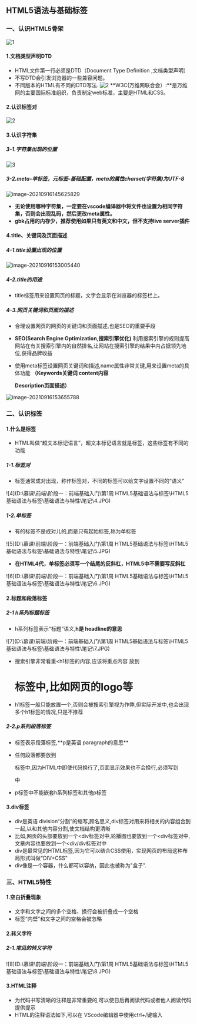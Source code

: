 ## HTML5语法与基础标签

### 一、认识HTML5骨架
![1](https://user-images.githubusercontent.com/97715724/153823341-eb487412-3d16-4037-b0b1-232cf0b8d8ab.jpg)

#### 1.文档类型声明DTD

- HTML文件第一行必须是DTD（Document Type Definition ,文档类型声明）
- 不写DTD会引发浏览器的一些兼容问题。
- 不同版本的HTML有不同的DTD写法.
![2](https://user-images.githubusercontent.com/97715724/153823573-2ed06f65-2f50-46b2-9545-349f1195436b.jpg)
**W3C(万维网联合会）:**是万维网的主要国际标准组织，负责制定web标准，主要是HTML和CSS。

#### 2.认识<html></html>标签对
![2](https://user-images.githubusercontent.com/97715724/153823757-da032c1d-9268-4392-8a2c-785501ec0168.jpg)

#### 3.认识字符集

##### 3-1.字符集出现的位置

![3](https://user-images.githubusercontent.com/97715724/153823789-1e229b17-2692-489e-8248-3e559c987894.JPG)


##### 3-2.meta-单标签，元标签-基础配置，meta的属性charset(字符集)为UTF-8

![image-20210916145625829](C:\Users\Administrator\AppData\Roaming\Typora\typora-user-images\image-20210916145625829.png)

- **无论使用哪种字符集，一定要在vscode编译器中将文件也设置为相同字符集，否则会出现乱码，然后更改meta属性。**
- **gbk占用的内存少，推荐使用如果只有英文和中文，但不支持live server插件**

#### 4.title、关键词及页面描述

##### 4-1.title设置出现的位置

![image-20210916153005440](C:\Users\Administrator\AppData\Roaming\Typora\typora-user-images\image-20210916153005440.png)

##### 4-2.title的用途

- title标签用来设置网页的标题，文字会显示在浏览器的标签栏上。

##### 4-3.网页关键词和页面的描述

- 合理设置网页的网页的关键词和页面描述,也是SEO的重要手段

- **SEO(Search Engine Optimization,搜索引擎优化)** 利用搜索引擎的规则提高网站在有关搜索引擎内的自然排名,让网站在搜索引擎的结果中内占据领先地位,获得品牌收益

- 使用meta标签设置网页关键词和描述,name属性非常关键,用来设置meta的具体功能 **（Keywords关键词   content内容**

  **Description页面描述）**

![image-20210916153655788](C:\Users\Administrator\AppData\Roaming\Typora\typora-user-images\image-20210916153655788.png)

### 二、认识标签

#### 1.什么是标签

- HTML叫做“超文本标记语言”，超文本标记语言就是标签，这些标签有不同的功能

##### 1-1.标签对

- 标签通常成对出现，称作标签对，不同的标签可以给文字设置不同的“语义”

![4](D:\慕课\前端\阶段一：前端基础入门\第1周 HTML5基础语法与标签\HTML5基础语法与标签\基础语法与特性\笔记\4.JPG)

##### 1-2.单标签

- 有的标签不是成对儿的,而是只有起始标签,称为单标签

![5](D:\慕课\前端\阶段一：前端基础入门\第1周 HTML5基础语法与标签\HTML5基础语法与标签\基础语法与特性\笔记\5.JPG)

- **在HTML4代，单标签必须写一个结尾的反斜杠，HTML5中不需要写反斜杠**

![6](D:\慕课\前端\阶段一：前端基础入门\第1周 HTML5基础语法与标签\HTML5基础语法与标签\基础语法与特性\笔记\6.JPG)

#### 2.标题和段落标签

##### 2-1 h系列标题标签

- h系列标签表示“标题”语义,**h是 headline的意思**

![7](D:\慕课\前端\阶段一：前端基础入门\第1周 HTML5基础语法与标签\HTML5基础语法与标签\基础语法与特性\笔记\7.JPG)

- 搜索引擎非常看重<h1</h1>标签的内容,应该将重点内容
  放到<h1>标签中,比如网页的logo等
- h1标签一般只能放置一个,否则会被搜索引擎视为作弊,但实际开发中,也会出现多个h1标签的情况,只是不推荐

##### 2-2.p系列段落标签

- <p><p>标签表示段落标签,**p是英语 paragraph的意思**

- 任何段落都要放到<p><p>标签中,因为HTML中即使代码换行了,页面显示效果也不会换行,必须写到<p></p>中

- p标签中不能嵌套h系列标签和其他p标签

#### 3.div标签

- div是英语 division“分割”的缩写,顾名思义,div标签对用来将相关的内容组合到一起,以和其他内容分割,使文档结构更清晰
- 比如,网页的头部要放到一个<div</div>标签对中,轮播图也要放到一个<div</div>标签对中,文章内容也要放到一个<div/div标签对中
- div是最常见的HTML标签,因为它可以结合CSS使用，实现网页的布局这种布局形式叫做"DIV+CSS"
- div像是一个容器，什么都可以容纳，因此也被称为"盒子".

### 三、HTML5特性

#### 1.空白折叠现象

- 文字和文字之间的多个空格、换行会被折叠成一个空格
- 标签“内壁”和文字之间的空格会被忽略

#### 2.转义字符

##### 2-1.常见的转义字符

![8](D:\慕课\前端\阶段一：前端基础入门\第1周 HTML5基础语法与标签\HTML5基础语法与标签\基础语法与特性\笔记\8.JPG)

#### 3.HTML注释

- 为代码书写清晰的注释是非常重要的,可以使日后再阅读代码或者他人阅读代码提供提示
- HTML的注释语法如下,可以在 VScode编辑器中使用ctrl+/键输入

